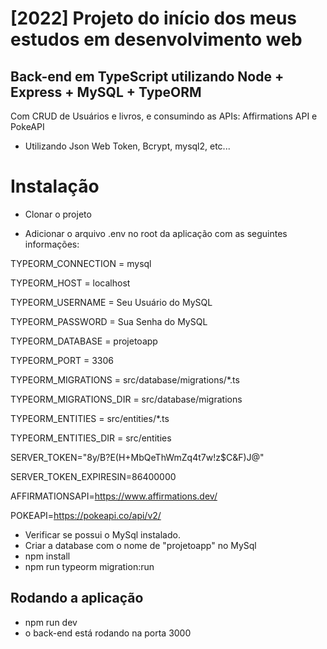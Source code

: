 # [2022] Projeto do início dos meus estudos em desenvolvimento web
## Back-end em TypeScript utilizando Node + Express + MySQL + TypeORM

Com CRUD de Usuários e livros, e consumindo as APIs: Affirmations API e PokeAPI

* Utilizando Json Web Token, Bcrypt, mysql2, etc...

# Instalação

* Clonar o projeto

* Adicionar o arquivo .env no root da aplicação com as seguintes informações:

TYPEORM_CONNECTION = mysql

TYPEORM_HOST = localhost

TYPEORM_USERNAME = Seu Usuário do MySQL

TYPEORM_PASSWORD = Sua Senha do MySQL

TYPEORM_DATABASE = projetoapp

TYPEORM_PORT = 3306

TYPEORM_MIGRATIONS = src/database/migrations/*.ts

TYPEORM_MIGRATIONS_DIR = src/database/migrations

TYPEORM_ENTITIES = src/entities/*.ts

TYPEORM_ENTITIES_DIR = src/entities

SERVER_TOKEN="8y/B?E(H+MbQeThWmZq4t7w!z$C&F)J@"

SERVER_TOKEN_EXPIRESIN=86400000

AFFIRMATIONSAPI=https://www.affirmations.dev/

POKEAPI=https://pokeapi.co/api/v2/


* Verificar se possui o MySql instalado.
* Criar a database com o nome de "projetoapp" no MySql
* npm install
* npm run typeorm migration:run

## Rodando a aplicação
* npm run dev
* o back-end está rodando na porta 3000
